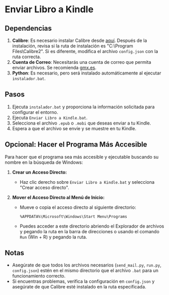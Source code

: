 # Enviar Libro a Kindle

## Dependencias

1. **Calibre**: Es necesario instalar Calibre desde [aquí](https://calibre-ebook.com/es/download_windows). Después de la instalación, revisa si la ruta de instalación es "C:\\Program Files\\Calibre2". Si es diferente, modifica el archivo `config.json` con la ruta correcta.
2. **Cuenta de Correo**: Necesitarás una cuenta de correo que permita enviar archivos. Se recomienda [gmx.es](https://www.gmx.es).
3. **Python**: Es necesario, pero será instalado automáticamente al ejecutar `instalador.bat`.

## Pasos

1. Ejecuta `instalador.bat` y proporciona la información solicitada para configurar el entorno.
2. Ejecuta `Enviar Libro a Kindle.bat`.
3. Selecciona el archivo `.epub` o `.mobi` que deseas enviar a tu Kindle.
4. Espera a que el archivo se envíe y se muestre en tu Kindle.

## Opcional: Hacer el Programa Más Accesible

Para hacer que el programa sea más accesible y ejecutable buscando su nombre en la búsqueda de Windows:

1. **Crear un Acceso Directo:**
   - Haz clic derecho sobre `Enviar Libro a Kindle.bat` y selecciona "Crear acceso directo".

2. **Mover el Acceso Directo al Menú de Inicio:**
   - Mueve o copia el acceso directo al siguiente directorio:
     ```plaintext
     %APPDATA%\Microsoft\Windows\Start Menu\Programs
     ```
   - Puedes acceder a este directorio abriendo el Explorador de archivos y pegando la ruta en la barra de direcciones o usando el comando `Run` (Win + R) y pegando la ruta.

## Notas

- Asegúrate de que todos los archivos necesarios (`send_mail.py`, `run.py`, `config.json`) estén en el mismo directorio que el archivo `.bat` para un funcionamiento correcto.
- Si encuentras problemas, verifica la configuración en `config.json` y asegúrate de que Calibre esté instalado en la ruta especificada.
